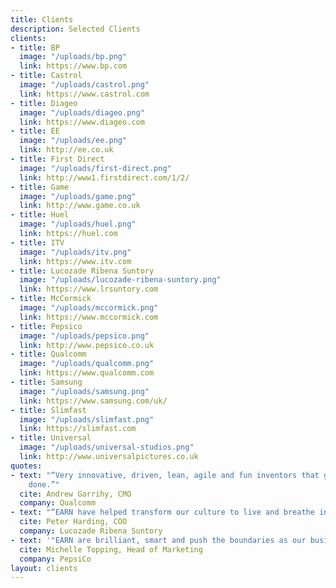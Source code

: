 ```yaml
---
title: Clients
description: Selected Clients
clients:
- title: BP
  image: "/uploads/bp.png"
  link: https://www.bp.com
- title: Castrol
  image: "/uploads/castrol.png"
  link: https://www.castrol.com
- title: Diageo
  image: "/uploads/diageo.png"
  link: https://www.diageo.com
- title: EE
  image: "/uploads/ee.png"
  link: http://ee.co.uk
- title: First Direct
  image: "/uploads/first-direct.png"
  link: http://www1.firstdirect.com/1/2/
- title: Game
  image: "/uploads/game.png"
  link: http://www.game.co.uk
- title: Huel
  image: "/uploads/huel.png"
  link: https://huel.com
- title: ITV
  image: "/uploads/itv.png"
  link: https://www.itv.com
- title: Lucozade Ribena Suntory
  image: "/uploads/lucozade-ribena-suntory.png"
  link: https://www.lrsuntory.com
- title: McCormick
  image: "/uploads/mccormick.png"
  link: https://www.mccormick.com
- title: Pepsico
  image: "/uploads/pepsico.png"
  link: http://www.pepsico.co.uk
- title: Qualcomm
  image: "/uploads/qualcomm.png"
  link: https://www.qualcomm.com
- title: Samsung
  image: "/uploads/samsung.png"
  link: https://www.samsung.com/uk/
- title: Slimfast
  image: "/uploads/slimfast.png"
  link: https://slimfast.com
- title: Universal
  image: "/uploads/universal-studios.png"
  link: http://www.universalpictures.co.uk
quotes:
- text: "“Very innovative, driven, lean, agile and fun inventors that get the job
    done.”"
  cite: Andrew Garrihy, CMO
  company: Qualcomm
- text: "“EARN have helped transform our culture to live and breathe innovative thinking”"
  cite: Peter Harding, COO
  company: Lucozade Ribena Suntory
- text: '"EARN are brilliant, smart and push the boundaries as our business partners."'
  cite: Michelle Topping, Head of Marketing
  company: PepsiCo
layout: clients
---
```


